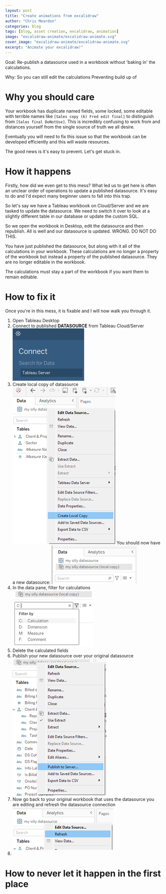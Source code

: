 ```yaml
---
layout: post
title: "Create animations from excalidraw"
author: "Chris Meardon"
categories: blog
tags: [blog, asset creation, excalidraw, animation]
image: "excalidraw-animate/excalidraw-animate.svg"
cover_image: "excalidraw-animate/excalidraw-animate.svg"
excerpt: "Animate your excalidraw!"
---
```


Goal:
Re-publish a datasource used in a workbook without 'baking in' the calculations.

Why:
So you can still edit the calculations
Preventing build up of

# Why you should care

Your workbook has duplicate named fields, some locked, some editable with terrible names like `[Sales copy (6) Fred edit final]` to distinguish from `[Sales final DoNotUse]`. This is incredibly confusing to work from and distances yourself from the single source of truth we all desire.

Eventually you will need to fix this issue so that the workbook can be developed efficiently and this will waste resources.

The good news is it's easy to prevent. Let's get stuck in.

# How it happens

Firstly, how did we even get to this mess? What led us to get here is often an unclear order of operations to update a published datasource. It's easy to do and I'd expect many beginner users to fall into this trap.

So let's say we have a Tableau workbook on Cloud/Server and we are tasked to update the datasource. We need to switch it over to look at a slightly different table in our database or update the custom SQL.

So we open the workbook in Desktop, edit the datasource and then republish. All is well and our datasource is updated. WRONG. DO NOT DO THIS.

You have just published the datasource, but along with it all of the calculations in your workbook. These calculations are no longer a property of the workbook but instead a property of the published datasource. They are no longer editable in the workbook.

The calculations must stay a part of the workbook if you want them to remain editable.

# How to fix it

Once you're in this mess, it is fixable and I will now walk you through it.

1. Open Tableau Desktop
2. Connect to published **DATASOURCE** from Tableau Cloud/Server
   ![image of connect to datasource](/assets/img/baked-datasource/connect-data.png)
3. Create local copy of datasource
   ![create local copy](/assets/img/baked-datasource/create-local-copy.png)
   You should now have a new datasource:
   ![local copy](/assets/img/baked-datasource/local-copy.png)
4. In the data pane, filter for calculations
   ![filter for calculations](/assets/img/baked-datasource/calc-filter.png)
5. Delete the calculated fields
6. Publish your new datasource over your original datasource
   ![publish new datasource](../assets/img/baked-datasource/publish-to-server.png)
7. Now go back to your original workbook that uses the datasource you are editing and refresh the datasource connection
   ![refresh datasource](../assets/img/baked-datasource/refresh-datasource.png)
8.

# How to never let it happen in the first place
